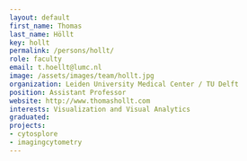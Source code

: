 ```yaml
---
layout: default
first_name: Thomas
last_name: Höllt
key: hollt
permalink: /persons/hollt/
role: faculty
email: t.hoellt@lumc.nl
image: /assets/images/team/hollt.jpg
organization: Leiden University Medical Center / TU Delft
position: Assistant Professor
website: http://www.thomashollt.com
interests: Visualization and Visual Analytics
graduated:
projects:
- cytosplore
- imagingcytometry
---
```

